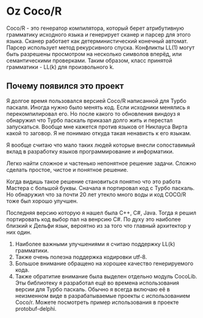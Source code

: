 Oz Coco/R
========

Coco/R - это генератор компилятора, который берет атрибутивную грамматику
исходного языка и генерирует сканер и парсер для этого языка. 
Сканер работает как детерминистический конечный автомат. 
Парсер использует метод рекурсивного  спуска. 
Конфликты LL(1) могут быть разрешены  просмотром на несколько символов вперёд,
или семантическими проверками. 
Таким образом, класс принятой грамматики - LL(k) для произвольного k.

Почему появился это проект
--------------------------
Я долгое время пользовался версией Coco/R написанной для Турбо паскаля.
Иногда нужно было менять код.
Если исходники менялись я перекомпилировал его.
Но после какого то обновления виндоуз я обнаружил 
что Турбо паскаль приказал долго жить и перестал запускаться.
Вообще мне кажется против языков от Никлауса Вирта какой то заговор.
Я не понимаю откуда такая ненависть к его языкам.

Я вообще считаю что мало таких людей которые внесли сопоставимый вклад в разработку языков программирование и информатики.

Легко найти сложное и частенько непонятное решение задачи. 
Сложно сделать простое, чистое и понятное решение.

Когда видишь такое решение становиться понятно что это работа Мастера с большой буквы.
Сначала я портировал код с Турбо паскаль. Но обнаружил что за почти 20 лет 
утекло много воды и код COCO/R тоже был хорошо улучшен.

Последняя версию которую я нашел была C++, C#, Java.
Тогда я решил портировать код выбор пал на венрсию C#.
По духу это наиболее близкий к Дельфи язык, 
вероятно из за того что главный архитектор у них один.

1. Наиболее важными улучшениями я считаю поддержку LL(k) грамматики.
2. Также очень полезна поддержка кодировки utf-8.
3. Большое внимание обращено на хорошее качество генерируемого кода.
4. Также обратитие внимание была выделен отдельно модуль CocoLib.
Эты библиотеку я разработал ещё во времена использования версии для Турбо паскаль.
Обычно я всегда включаю её в неизменном виде в разрабатываемые проекты 
с использованием Coco/r.
Можете посмотреть пример использования в проекте protobuf-delphi.
 

